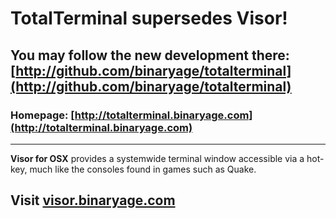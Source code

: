 # TotalTerminal supersedes Visor!

## You may follow the new development there: [http://github.com/binaryage/totalterminal](http://github.com/binaryage/totalterminal)

### Homepage: [http://totalterminal.binaryage.com](http://totalterminal.binaryage.com)

---

**Visor for OSX** provides a systemwide terminal window accessible via a hot-key, much like the consoles found in games such as Quake.

## Visit [visor.binaryage.com](http://visor.binaryage.com)